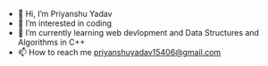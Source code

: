 - 👋 Hi, I’m Priyanshu Yadav
- 👀 I’m interested in coding 
- 🌱 I’m currently learning web devlopment and Data Structures and Algorithms in C++
- 📫 How to reach me priyanshuyadav15406@gmail.com

<!---
priyanshuyadavcoad/priyanshuyadavcoad is a ✨ special ✨ repository because its `README.md` (this file) appears on your GitHub profile.
You can click the Preview link to take a look at your changes.
--->
